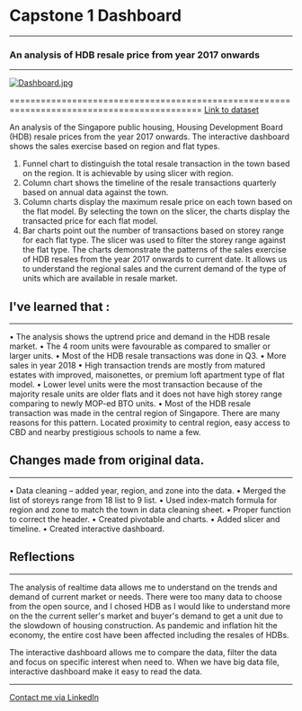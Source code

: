 # Capstone 1 Dashboard
--------------------------------------------------------------------------
### An analysis of HDB resale price from year 2017 onwards
--------------------------------------------------------------------------

[![Dashboard.jpg](https://i.postimg.cc/1zWJZf6r/Dashboard.jpg)](https://postimg.cc/DWXqrfxS)

===========================================================================================
[Link to dataset](https://data.gov.sg/dataset/resale-flat-prices)

An analysis of the Singapore public housing, Housing Development Board (HDB) resale prices from the year 2017 onwards.
The interactive dashboard shows the sales exercise based on region and flat types.
1.	Funnel chart to distinguish the total resale transaction in the town based on the region. It is achievable by using slicer with region.
2.	Column chart shows the timeline of the resale transactions quarterly based on annual data against the town. 
3.	Column charts display the maximum resale price on each town based on the flat model. By selecting the town on the slicer, the charts display the transacted price for each flat model.
4.	Bar charts point out the number of transactions based on storey range for each flat type. The slicer was used to filter the storey range against the flat type. 
The charts demonstrate the patterns of the sales exercise of HDB resales from the year 2017 onwards to current date. It allows us to understand the regional sales and the current demand of the type of units which are available in resale market.  


## I've learned that :
__________________________________________________________________________

•	The analysis shows the uptrend price and demand in the HDB resale market.
•	The 4 room units were favourable as compared to smaller or larger units.
•	Most of the HDB resale transactions was done in Q3.
•	More sales in year 2018
•	High transaction trends are mostly from matured estates with improved, maisonettes, or premium loft apartment type of flat model.
•	Lower level units were the most transaction because of the majority resale units are older flats and it does not have high storey range comparing to newly MOP-ed BTO units.
•	Most of the HDB resale transaction was made in the central region of Singapore. There are many reasons for this pattern. Located proximity to central region, easy access to CBD and nearby prestigious schools to name a few.

## Changes made from original data.
----------------------------------------------------------------------------

•	Data cleaning – added year, region, and zone into the data.
•	Merged the list of storeys range from 18 list to 9 list.
•	Used index-match formula for region and zone to match the town in data cleaning sheet. 
•	Proper function to correct the header.
•	Created pivotable and charts.
•	Added slicer and timeline.
•	Created interactive dashboard.

## Reflections
----------------------------------------------------------------------------
The analysis of realtime data allows me to understand on the trends and demand of current market or needs. There were too many data to choose from the open source, and I chosed HDB as I would like to understand more on the the current seller's market and buyer's demand to get a unit due to the slowdown of housing construction. As pandemic and inflation hit the economy, the entire cost have been affected including the resales of HDBs.

The interactive dashboard allows me to compare the data, filter the data and focus on specific interest when need to. When we have big data file, interactive dashboard make it easy to read the data.

----------------------------------------------------------------------------
[Contact me via LinkedIn](https://www.linkedin.com/in/shafinabegum)







